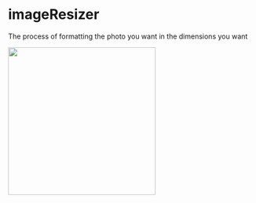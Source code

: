 # imageResizer
The process of formatting the photo you want in the dimensions you want <br>

<img src="https://i.ibb.co/nQHy6L8/indir.png" width="300"/>
